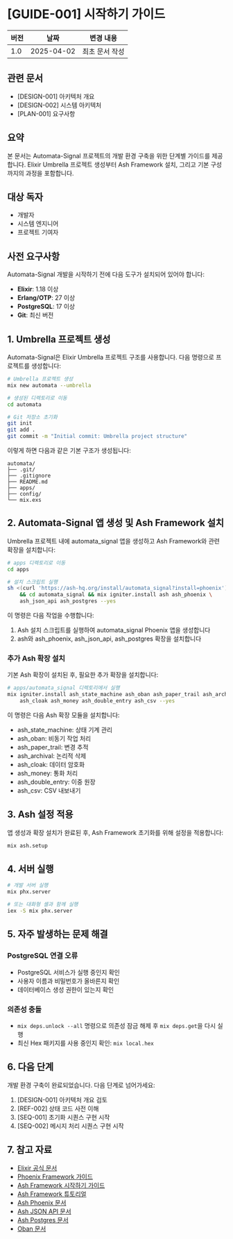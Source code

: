 # [GUIDE-001] 시작하기 가이드

| 버전 | 날짜       | 변경 내용      |
| ---- | ---------- | -------------- |
| 1.0  | 2025-04-02 | 최초 문서 작성 |

## 관련 문서

- [DESIGN-001] 아키텍처 개요
- [DESIGN-002] 시스템 아키텍처
- [PLAN-001] 요구사항

## 요약

본 문서는 Automata-Signal 프로젝트의 개발 환경 구축을 위한 단계별 가이드를 제공합니다. Elixir Umbrella 프로젝트 생성부터 Ash Framework 설치, 그리고 기본 구성까지의 과정을 포함합니다.

## 대상 독자

- 개발자
- 시스템 엔지니어
- 프로젝트 기여자

## 사전 요구사항

Automata-Signal 개발을 시작하기 전에 다음 도구가 설치되어 있어야 합니다:

- **Elixir**: 1.18 이상
- **Erlang/OTP**: 27 이상
- **PostgreSQL**: 17 이상
- **Git**: 최신 버전

## 1. Umbrella 프로젝트 생성

Automata-Signal은 Elixir Umbrella 프로젝트 구조를 사용합니다. 다음 명령으로 프로젝트를 생성합니다:

```bash
# Umbrella 프로젝트 생성
mix new automata --umbrella

# 생성된 디렉토리로 이동
cd automata

# Git 저장소 초기화
git init
git add .
git commit -m "Initial commit: Umbrella project structure"
```

이렇게 하면 다음과 같은 기본 구조가 생성됩니다:

```
automata/
├── .git/
├── .gitignore
├── README.md
├── apps/
├── config/
└── mix.exs
```

## 2. Automata-Signal 앱 생성 및 Ash Framework 설치

Umbrella 프로젝트 내에 automata_signal 앱을 생성하고 Ash Framework와 관련 확장을 설치합니다:

```bash
# apps 디렉토리로 이동
cd apps

# 설치 스크립트 실행
sh <(curl 'https://ash-hq.org/install/automata_signal?install=phoenix') \
    && cd automata_signal && mix igniter.install ash ash_phoenix \
    ash_json_api ash_postgres --yes
```

이 명령은 다음 작업을 수행합니다:

1. Ash 설치 스크립트를 실행하여 automata_signal Phoenix 앱을 생성합니다
2. ash와 ash_phoenix, ash_json_api, ash_postgres 확장을 설치합니다

### 추가 Ash 확장 설치

기본 Ash 확장이 설치된 후, 필요한 추가 확장을 설치합니다:

```bash
# apps/automata_signal 디렉토리에서 실행
mix igniter.install ash_state_machine ash_oban ash_paper_trail ash_archival \
    ash_cloak ash_money ash_double_entry ash_csv --yes
```

이 명령은 다음 Ash 확장 모듈을 설치합니다:

- ash_state_machine: 상태 기계 관리
- ash_oban: 비동기 작업 처리
- ash_paper_trail: 변경 추적
- ash_archival: 논리적 삭제
- ash_cloak: 데이터 암호화
- ash_money: 통화 처리
- ash_double_entry: 이중 원장
- ash_csv: CSV 내보내기

## 3. Ash 설정 적용

앱 생성과 확장 설치가 완료된 후, Ash Framework 초기화를 위해 설정을 적용합니다:

```bash
mix ash.setup
```

## 4. 서버 실행

```bash
# 개발 서버 실행
mix phx.server

# 또는 대화형 셸과 함께 실행
iex -S mix phx.server
```

## 5. 자주 발생하는 문제 해결

### PostgreSQL 연결 오류

- PostgreSQL 서비스가 실행 중인지 확인
- 사용자 이름과 비밀번호가 올바른지 확인
- 데이터베이스 생성 권한이 있는지 확인

### 의존성 충돌

- `mix deps.unlock --all` 명령으로 의존성 잠금 해제 후 `mix deps.get`을 다시 실행
- 최신 Hex 패키지를 사용 중인지 확인: `mix local.hex`

## 6. 다음 단계

개발 환경 구축이 완료되었습니다. 다음 단계로 넘어가세요:

1. [DESIGN-001] 아키텍처 개요 검토
2. [REF-002] 상태 코드 사전 이해
3. [SEQ-001] 초기화 시퀀스 구현 시작
4. [SEQ-002] 메시지 처리 시퀀스 구현 시작

## 7. 참고 자료

- [Elixir 공식 문서](https://elixir-lang.org/docs.html)
- [Phoenix Framework 가이드](https://hexdocs.pm/phoenix/overview.html)
- [Ash Framework 시작하기 가이드](https://hexdocs.pm/ash/get-started.html)
- [Ash Framework 튜토리얼](https://hexdocs.pm/ash/tutorials.html)
- [Ash Phoenix 문서](https://hexdocs.pm/ash_phoenix/AshPhoenix.html)
- [Ash JSON API 문서](https://hexdocs.pm/ash_json_api/AshJsonApi.html)
- [Ash Postgres 문서](https://hexdocs.pm/ash_postgres/AshPostgres.html)
- [Oban 문서](https://hexdocs.pm/oban/Oban.html)
